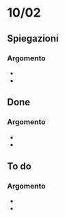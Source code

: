 # 10/02
## Spiegazioni
### Argomento
-
-

## Done
### Argomento
-
-

## To do
### Argomento
-
-


<br>
<br>
<br>
<br>